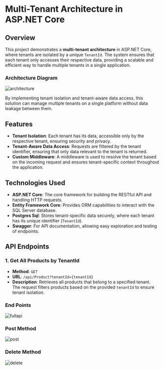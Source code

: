 # Multi-Tenant Architecture in ASP.NET Core

## Overview
This project demonstrates a **multi-tenant architecture** in ASP.NET Core, where tenants are isolated by a unique `TenantId`. The system ensures that each tenant only accesses their respective data, providing a scalable and efficient way to handle multiple tenants in a single application.

### Architecture Diagram
![architecture](https://github.com/user-attachments/assets/828cee89-2d4a-4601-a7bc-6a2a432922cf)

By implementing tenant isolation and tenant-aware data access, this solution can manage multiple tenants on a single platform without data leakage between them.

## Features
- **Tenant Isolation**: Each tenant has its data, accessible only by the respective tenant, ensuring security and privacy.
- **Tenant-Aware Data Access**: Requests are filtered by the tenant identifier, ensuring that only data relevant to the tenant is returned.
- **Custom Middleware**: A middleware is used to resolve the tenant based on the incoming request and ensures tenant-specific context throughout the application.


## Technologies Used
- **ASP.NET Core**: The core framework for building the RESTful API and handling HTTP requests.
- **Entity Framework Core**: Provides ORM capabilities to interact with the SQL Server database.
- **Postgres Sql**: Stores tenant-specific data securely, where each tenant has its unique identifier (`TenantId`).
- **Swagger**: For API documentation, allowing easy exploration and testing of endpoints.

## API Endpoints

### 1. Get All Products by TenantId
- **Method**: `GET`
- **URL**: `/api/Product?tenantId={tenantId}`
- **Description**: Retrieves all products that belong to a specified tenant. The request filters products based on the provided `tenantId` to ensure tenant isolation.

### End Points
![fullapi](https://github.com/user-attachments/assets/4314aea2-4673-4621-95b3-fd55fdc39475)

### Post Method
![post](https://github.com/user-attachments/assets/07e50a7b-deb3-40bd-994f-40079a9ae488)

### Delete Method
![delete](https://github.com/user-attachments/assets/32e44d2a-7f12-4b9a-8a12-b29094e46cc2)

